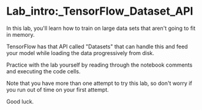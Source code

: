 # Lab_intro:_TensorFlow_Dataset_API

In this lab, you'll learn how to train on large data sets that aren't going to fit in memory.

TensorFlow has that API called "Datasets" that can handle this and feed your model while loading the data progressively from disk.

Practice with the lab yourself by reading through the notebook comments and executing the code cells.

Note that you have more than one attempt to try this lab, so don't worry if you run out of time on your first attempt.

Good luck.